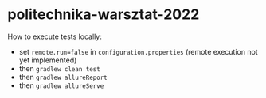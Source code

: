# politechnika-warsztat-2022


How to execute tests locally:

* set `remote.run=false` in `configuration.properties` (remote execution not yet implemented)
* then `gradlew clean test`
* then `gradlew allureReport`
* then `gradlew allureServe`
